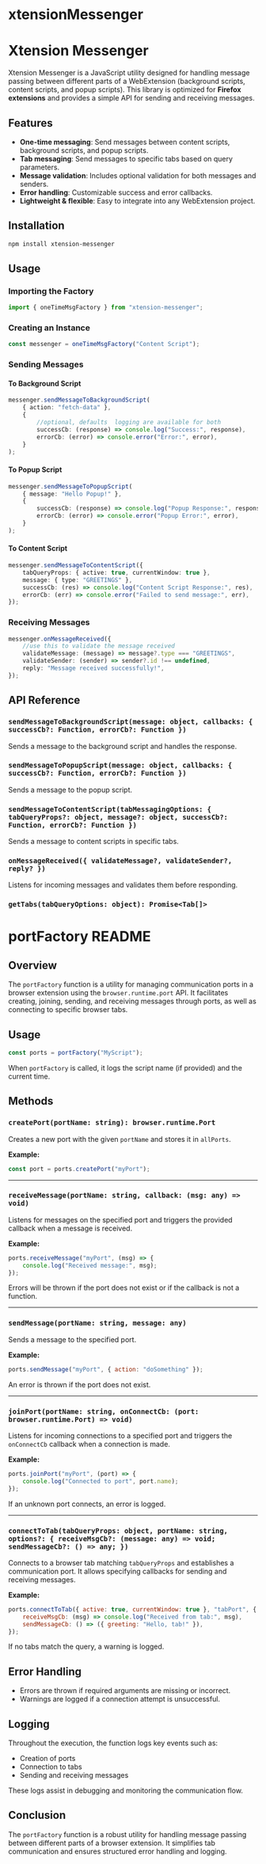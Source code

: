 # xtensionMessenger

# Xtension Messenger

Xtension Messenger is a JavaScript utility designed for handling message passing between different parts of a WebExtension (background scripts, content scripts, and popup scripts). This library is optimized for **Firefox extensions** and provides a simple API for sending and receiving messages.

## Features

- **One-time messaging**: Send messages between content scripts, background scripts, and popup scripts.
- **Tab messaging**: Send messages to specific tabs based on query parameters.
- **Message validation**: Includes optional validation for both messages and senders.
- **Error handling**: Customizable success and error callbacks.
- **Lightweight & flexible**: Easy to integrate into any WebExtension project.

## Installation

```sh
npm install xtension-messenger
```

## Usage

### Importing the Factory

```ts
import { oneTimeMsgFactory } from "xtension-messenger";
```

### Creating an Instance

```ts
const messenger = oneTimeMsgFactory("Content Script");
```

### Sending Messages

#### To Background Script

```ts
messenger.sendMessageToBackgroundScript(
	{ action: "fetch-data" },
	{
		//optional, defaults  logging are available for both
		successCb: (response) => console.log("Success:", response),
		errorCb: (error) => console.error("Error:", error),
	}
);
```

#### To Popup Script

```ts
messenger.sendMessageToPopupScript(
	{ message: "Hello Popup!" },
	{
		successCb: (response) => console.log("Popup Response:", response),
		errorCb: (error) => console.error("Popup Error:", error),
	}
);
```

#### To Content Script

```ts
messenger.sendMessageToContentScript({
	tabQueryProps: { active: true, currentWindow: true },
	message: { type: "GREETINGS" },
	successCb: (res) => console.log("Content Script Response:", res),
	errorCb: (err) => console.error("Failed to send message:", err),
});
```

### Receiving Messages

```ts
messenger.onMessageReceived({
	//use this to validate the message received
	validateMessage: (message) => message?.type === "GREETINGS",
	validateSender: (sender) => sender?.id !== undefined,
	reply: "Message received successfully!",
});
```

## API Reference

### `sendMessageToBackgroundScript(message: object, callbacks: { successCb?: Function, errorCb?: Function })`

Sends a message to the background script and handles the response.

### `sendMessageToPopupScript(message: object, callbacks: { successCb?: Function, errorCb?: Function })`

Sends a message to the popup script.

### `sendMessageToContentScript(tabMessagingOptions: { tabQueryProps?: object, message?: object, successCb?: Function, errorCb?: Function })`

Sends a message to content scripts in specific tabs.

### `onMessageReceived({ validateMessage?, validateSender?, reply? })`

Listens for incoming messages and validates them before responding.

### `getTabs(tabQueryOptions: object): Promise<Tab[]>`

# portFactory README

## Overview

The `portFactory` function is a utility for managing communication ports in a browser extension using the `browser.runtime.port` API. It facilitates creating, joining, sending, and receiving messages through ports, as well as connecting to specific browser tabs.

## Usage

```javascript
const ports = portFactory("MyScript");
```

When `portFactory` is called, it logs the script name (if provided) and the current time.

## Methods

### `createPort(portName: string): browser.runtime.Port`

Creates a new port with the given `portName` and stores it in `allPorts`.

**Example:**

```javascript
const port = ports.createPort("myPort");
```

---

### `receiveMessage(portName: string, callback: (msg: any) => void)`

Listens for messages on the specified port and triggers the provided callback when a message is received.

**Example:**

```javascript
ports.receiveMessage("myPort", (msg) => {
	console.log("Received message:", msg);
});
```

Errors will be thrown if the port does not exist or if the callback is not a function.

---

### `sendMessage(portName: string, message: any)`

Sends a message to the specified port.

**Example:**

```javascript
ports.sendMessage("myPort", { action: "doSomething" });
```

An error is thrown if the port does not exist.

---

### `joinPort(portName: string, onConnectCb: (port: browser.runtime.Port) => void)`

Listens for incoming connections to a specified port and triggers the `onConnectCb` callback when a connection is made.

**Example:**

```javascript
ports.joinPort("myPort", (port) => {
	console.log("Connected to port", port.name);
});
```

If an unknown port connects, an error is logged.

---

### `connectToTab(tabQueryProps: object, portName: string, options?: { receiveMsgCb?: (message: any) => void; sendMessageCb?: () => any; })`

Connects to a browser tab matching `tabQueryProps` and establishes a communication port. It allows specifying callbacks for sending and receiving messages.

**Example:**

```javascript
ports.connectToTab({ active: true, currentWindow: true }, "tabPort", {
	receiveMsgCb: (msg) => console.log("Received from tab:", msg),
	sendMessageCb: () => ({ greeting: "Hello, tab!" }),
});
```

If no tabs match the query, a warning is logged.

## Error Handling

- Errors are thrown if required arguments are missing or incorrect.
- Warnings are logged if a connection attempt is unsuccessful.

## Logging

Throughout the execution, the function logs key events such as:

- Creation of ports
- Connection to tabs
- Sending and receiving messages

These logs assist in debugging and monitoring the communication flow.

## Conclusion

The `portFactory` function is a robust utility for handling message passing between different parts of a browser extension. It simplifies tab communication and ensures structured error handling and logging.
